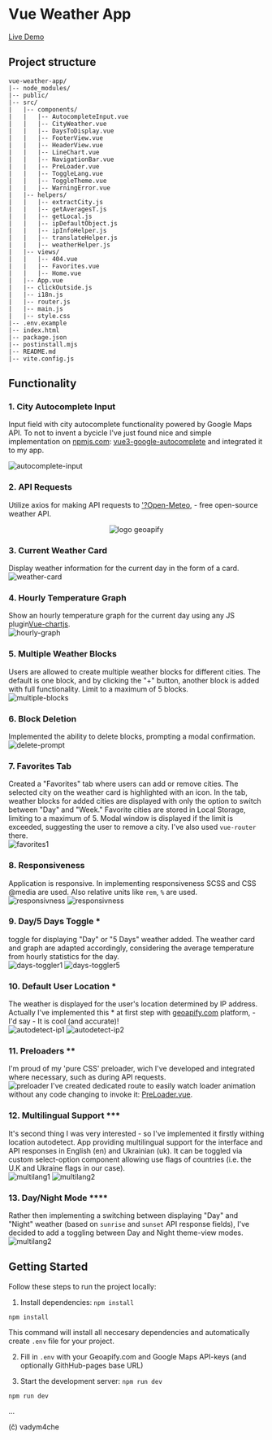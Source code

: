 # Vue Weather App

[Live Demo](https://vadym4che.github.io/vue-weather-app/)

## Project structure

```plaintext
vue-weather-app/
|-- node_modules/
|-- public/
|-- src/
|   |-- components/
|   |   |-- AutocompleteInput.vue
|   |   |-- CityWeather.vue
|   |   |-- DaysToDisplay.vue
|   |   |-- FooterView.vue
|   |   |-- HeaderView.vue
|   |   |-- LineChart.vue
|   |   |-- NavigationBar.vue
|   |   |-- PreLoader.vue
|   |   |-- ToggleLang.vue
|   |   |-- ToggleTheme.vue
|   |   |-- WarningError.vue
|   |-- helpers/
|   |   |-- extractCity.js
|   |   |-- getAveragesT.js
|   |   |-- getLocal.js
|   |   |-- ipDefaultObject.js
|   |   |-- ipInfoHelper.js
|   |   |-- translateHelper.js
|   |   |-- weatherHelper.js
|   |-- views/
|   |   |-- 404.vue
|   |   |-- Favorites.vue
|   |   |-- Home.vue
|   |-- App.vue
|   |-- clickOutside.js
|   |-- i18n.js
|   |-- router.js
|   |-- main.js
|   |-- style.css
|-- .env.example
|-- index.html
|-- package.json
|-- postinstall.mjs
|-- README.md
|-- vite.config.js
```

## Functionality

### 1. City Autocomplete Input
Input field with city autocomplete functionality powered by Google Maps API. To not to invent a bycicle I've just found nice and simple implementation on [npmjs.com](https://www.npmjs.com/): [vue3-google-autocomplete](https://www.npmjs.com/package/vue3-google-autocomplete) and integrated it to my app.  

![autocomplete-input](https://github.com/vadym4che/vue-weather-app/blob/main/docs/01_autocomplete.jpg)

### 2. API Requests
Utilize axios for making API requests to ['\?Open-Meteo](https://open-meteo.com/), - free open-source weather API.  
<p align=center>
<img src="https://github.com/vadym4che/vue-weather-app/blob/main/docs/logo-geoapify.png" alt="logo geoapify"
</p>

### 3. Current Weather Card
Display weather information for the current day in the form of a card.  
![weather-card](https://github.com/vadym4che/vue-weather-app/blob/main/docs/03_weather_card.jpg)

### 4. Hourly Temperature Graph
Show an hourly temperature graph for the current day using any JS plugin[Vue-chartjs](https://vue-chartjs.org/).  
![hourly-graph](https://github.com/vadym4che/vue-weather-app/blob/main/docs/04_hourly.jpg)

### 5. Multiple Weather Blocks
Users are allowed to create multiple weather blocks for different cities. The default is one block, and by clicking the "+" button, another block is added with full functionality. Limit to a maximum of 5 blocks.  
![multiple-blocks](https://github.com/vadym4che/vue-weather-app/blob/main/docs/05_multiple_blocks.jpg)

### 6. Block Deletion
Implemented the ability to delete blocks, prompting a modal confirmation.  
![delete-prompt](https://github.com/vadym4che/vue-weather-app/blob/main/docs/06_delete_prompt.jpg)

### 7. Favorites Tab
Created a "Favorites" tab where users can add or remove cities. The selected city on the weather card is highlighted with an icon. In the tab, weather blocks for added cities are displayed with only the option to switch between "Day" and "Week." Favorite cities are stored in Local Storage, limiting to a maximum of 5. Modal window is displayed if the limit is exceeded, suggesting the user to remove a city. I've also used `vue-router` there.  
![favorites1](https://github.com/vadym4che/vue-weather-app/blob/main/docs/07_favorites_no_pinned.jpg)

### 8. Responsiveness
Application is responsive. In implementing responsiveness SCSS and CSS @media are used. Also relative units like `rem`, `%` are used.  
![responsivness](https://github.com/vadym4che/vue-weather-app/blob/main/docs/08_responsiveness.jpg)
![responsivness](https://github.com/vadym4che/vue-weather-app/blob/main/docs/08_responsiveness_code.jpg)

### 9. Day/5 Days Toggle \*
toggle for displaying "Day" or "5 Days" weather added. The weather card and graph are adapted accordingly, considering the average temperature from hourly statistics for the day.  
![days-toggler1](https://github.com/vadym4che/vue-weather-app/blob/main/docs/09_days_toggler1.jpg)
![days-toggler5](https://github.com/vadym4che/vue-weather-app/blob/main/docs/09_days_toggler5.jpg)

### 10. Default User Location \*
The weather is displayed for the user's location determined by IP address.
Actually I've implemented this * at first step with [geoapify.com](https://apidocs.geoapify.com/) platform, - I'd say - It is cool (and accurate)!  
![autodetect-ip1](https://github.com/vadym4che/vue-weather-app/blob/main/docs/10_autodetect_ip1.jpg)
![autodetect-ip2](https://github.com/vadym4che/vue-weather-app/blob/main/docs/10_autodetect_ip2.jpg)

### 11. Preloaders \*\*
I'm proud of my 'pure CSS' preloader, wich I've developed and integrated where necessary, such as during API requests.  
![preloader](https://github.com/vadym4che/vue-weather-app/blob/main/docs/11_preloader.jpg)
I've created dedicated route to easily watch loader animation without any code changing to invoke it: [PreLoader.vue](https://vadym4che.github.io/vue-weather-app/preloader).

### 12. Multilingual Support \*\*\*
It's second thing I was very interested - so I've implemented it firstly withing location autodetect.
App providing multilingual support for the interface and API responses in English (en) and Ukrainian (uk).
It can be toggled via custom select-option component allowing use flags of countries (i.e. the U.K and Ukraine flags in our case).  
![multilang1](https://github.com/vadym4che/vue-weather-app/blob/main/docs/12_multilang-uk.jpg)
![multilang2](https://github.com/vadym4che/vue-weather-app/blob/main/docs/12_multilang-en.jpg)

### 13. Day/Night Mode \*\*\*\*
Rather then implementing a switching between displaying "Day" and "Night" weather (based on `sunrise` and `sunset` API response fields), I've decided to add a toggling between Day and Night theme-view modes.  
![multilang2](https://github.com/vadym4che/vue-weather-app/blob/main/docs/13_day-night.jpg)

## Getting Started

Follow these steps to run the project locally:

1. Install dependencies: `npm install`
```shell
npm install
```
This command will install all neccesary dependencies and automatically create `.env` file for your project.

2. Fill in `.env` with your Geoapify.com and Google Maps API-keys (and optionally GithHub-pages base URL)

3. Start the development server: `npm run dev`
```shell
npm run dev
```

...

(č) vadym4che
